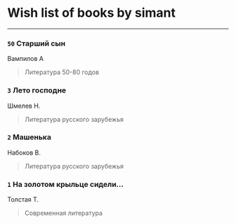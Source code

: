 # Wish list of books by simant
---

### `50` Старший сын
Вампилов А
> Литература 50-80 годов

### `3` Лето господне
Шмелев Н.
> Литература русского зарубежья

### `2` Машенька
Набоков В.
> Литература русского зарубежья

### `1` На золотом крыльце сидели...
Толстая Т.
> Современная литература

